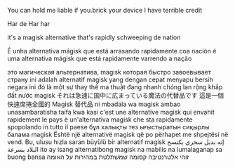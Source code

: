 You can hold me liable if you.brick your device I have terrible credit

Har de Har har


it's a magisk alternative that's rapidly schweeping de nation 

É unha alternativa mágisk que está arrasando rapidamente coa nación
é uma alternativa mágisk que está rapidamente varrendo a nação

это магическая альтернатива, magisk которая быстро завоевывает страну
ini adalah alternatif magisk yang dengan cepat menyapu bersih negara ini
đó là một sự thay thế ma thuật đang nhanh chóng lan rộng khắp đất nước magisk
それは急速に国中に広まっている魔法の代替品です
這是一個快速席捲全國的 Magisk 替代品
ni mbadala wa magisk ambao unasambaratisha taifa kwa kasi
c'est une alternative magisk qui envahit rapidement le pays
è un'alternativa magisk che sta rapidamente spopolando in tutto il paese
бұл халықты тез ығыстыратын сиқырлы балама magisk
Është një alternativë magisk që po përhapet me shpejtësi në vend.
Bu, ulusu hızla saran büyülü bir alternatif magisk
إنه بديل سحري يكتسح البلاد بسرعة
ito ay isang alternatibong magisk na mabilis na lumalaganap sa buong bansa
זוהי אלטרנטיבה קסומה שמשתלטת במהירות על האומה
